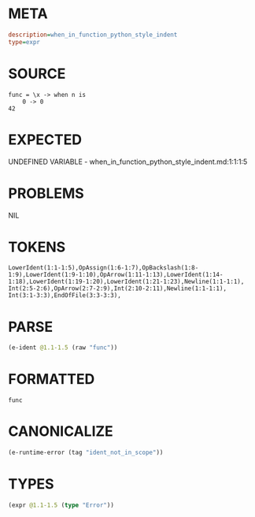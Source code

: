 # META
~~~ini
description=when_in_function_python_style_indent
type=expr
~~~
# SOURCE
~~~roc
func = \x -> when n is
    0 -> 0
42
~~~
# EXPECTED
UNDEFINED VARIABLE - when_in_function_python_style_indent.md:1:1:1:5
# PROBLEMS
NIL
# TOKENS
~~~zig
LowerIdent(1:1-1:5),OpAssign(1:6-1:7),OpBackslash(1:8-1:9),LowerIdent(1:9-1:10),OpArrow(1:11-1:13),LowerIdent(1:14-1:18),LowerIdent(1:19-1:20),LowerIdent(1:21-1:23),Newline(1:1-1:1),
Int(2:5-2:6),OpArrow(2:7-2:9),Int(2:10-2:11),Newline(1:1-1:1),
Int(3:1-3:3),EndOfFile(3:3-3:3),
~~~
# PARSE
~~~clojure
(e-ident @1.1-1.5 (raw "func"))
~~~
# FORMATTED
~~~roc
func
~~~
# CANONICALIZE
~~~clojure
(e-runtime-error (tag "ident_not_in_scope"))
~~~
# TYPES
~~~clojure
(expr @1.1-1.5 (type "Error"))
~~~
